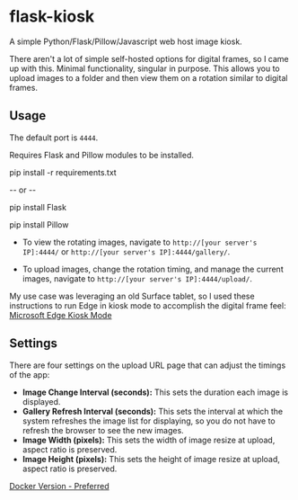# flask-kiosk

A simple Python/Flask/Pillow/Javascript web host image kiosk.

There aren't a lot of simple self-hosted options for digital frames, so I came up with this. Minimal functionality, singular in purpose. This allows you to upload images to a folder and then view them on a rotation similar to digital frames.

## Usage

The default port is `4444`.

Requires Flask and Pillow modules to be installed.

  pip install -r requirements.txt
  
  -- or --
  
  pip install Flask
  
  pip install Pillow
  

- To view the rotating images, navigate to `http://[your server's IP]:4444/` or `http://[your server's IP]:4444/gallery/`.

- To upload images, change the rotation timing, and manage the current images, navigate to `http://[your server's IP]:4444/upload/`.

My use case was leveraging an old Surface tablet, so I used these instructions to run Edge in kiosk mode to accomplish the digital frame feel: [Microsoft Edge Kiosk Mode](https://learn.microsoft.com/en-us/deployedge/microsoft-edge-configure-kiosk-mode)

## Settings

There are four settings on the upload URL page that can adjust the timings of the app:

- **Image Change Interval (seconds):** This sets the duration each image is displayed.
- **Gallery Refresh Interval (seconds):** This sets the interval at which the system refreshes the image list for displaying, so you do not have to refresh the browser to see the new images.
- **Image Width (pixels):** This sets the width of image resize at upload, aspect ratio is preserved.
- **Image Height (pixels):** This sets the height of image resize at upload, aspect ratio is preserved.


[Docker Version - Preferred](https://hub.docker.com/r/cross512/flask-kiosk)
